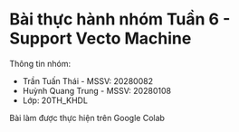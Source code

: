 # Bài thực hành nhóm Tuần 6 - Support Vecto Machine

Thông tin nhóm:
- Trần Tuấn Thái - MSSV: 20280082
- Huỳnh Quang Trung - MSSV: 20280108
- Lớp: 20TH_KHDL

Bài làm được thực hiện trên Google Colab
